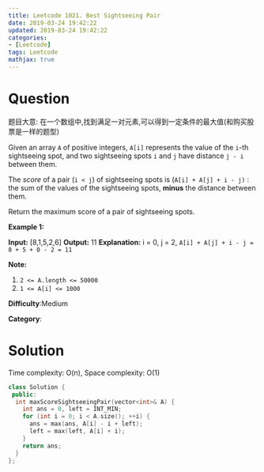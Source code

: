 ```yaml
---
title: Leetcode 1021. Best Sightseeing Pair
date: 2019-03-24 19:42:22
updated: 2019-03-24 19:42:22
categories: 
- [Leetcode]
tags: Leetcode
mathjax: true
---
```


# Question

题目大意: 在一个数组中,找到满足一对元素,可以得到一定条件的最大值(和购买股票是一样的题型)

Given an array  `A`  of positive integers,  `A[i]`  represents the value of the  `i`-th sightseeing spot, and two sightseeing spots  `i`  and  `j` have distance  `j - i` between them.

The  _score_ of a pair (`i < j`) of sightseeing spots is (`A[i] + A[j] + i - j)`  : the sum of the values of the sightseeing spots,  **minus**  the distance between them.

Return the maximum score of a pair of sightseeing spots.

**Example 1:**

**Input:** [8,1,5,2,6]
**Output:** 11
**Explanation:** i = 0, j = 2, `A[i] + A[j] + i - j = 8 + 5 + 0 - 2 = 11`

**Note:**

1. `2 <= A.length <= 50000`
2. `1 <= A[i] <= 1000`

**Difficulty**:Medium

**Category**:

# Solution

Time complexity: O(n), Space complexity: O(1)

```cpp
class Solution {
 public:
  int maxScoreSightseeingPair(vector<int>& A) {
    int ans = 0, left = INT_MIN;
    for (int i = 0; i < A.size(); ++i) {
      ans = max(ans, A[i] - i + left);
      left = max(left, A[i] + i);
    }
    return ans;
  }
};
```